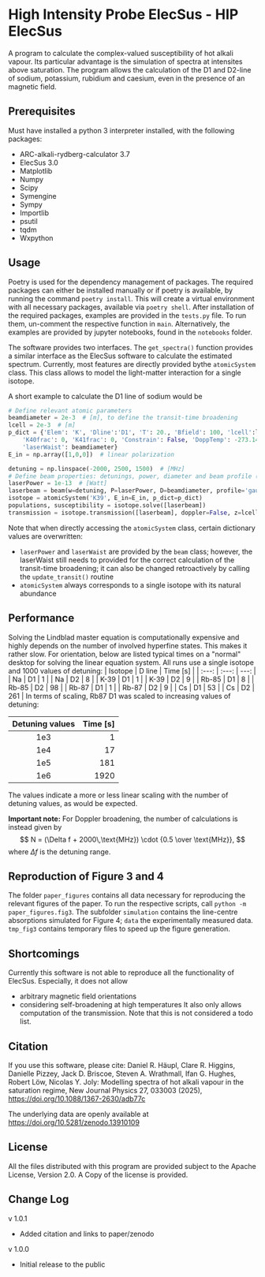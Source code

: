 # High Intensity Probe ElecSus - HIP ElecSus

A program to calculate the complex-valued susceptibility of hot alkali vapour. Its particular advantage is the simulation of spectra at intensites above saturation. The program allows the calculation of the D1 and D2-line of sodium, potassium, rubidium and caesium, even in the presence of an magnetic field.

## Prerequisites
Must have installed a python 3 interpreter installed, with the following packages:
- ARC-alkali-rydberg-calculator 3.7
- ElecSus 3.0
- Matplotlib
- Numpy
- Scipy
- Symengine
- Sympy
- Importlib
- psutil
- tqdm
- Wxpython

## Usage
Poetry is used for the dependency management of packages. The required packages can either be installed manually or if poetry is available, by running the command  `poetry install`. This will create a virtual environment with all necessary packages, available via `poetry shell`.
After installation of the required packages, examples are provided in the
`tests.py` file. To run them, un-comment the respective function in `main`.
Alternatively, the examples are provided by jupyter notebooks, found in the `notebooks` folder.

The software provides two interfaces. The `get_spectra()` function provides a similar interface as the ElecSus software to calculate the estimated spectrum. Currently, most features are directly provided bythe `atomicSystem` class. This class allows to model the light-matter interaction for a single isotope.

A short example to calculate the D1 line of sodium would be
```python
# Define relevant atomic parameters
beamdiameter = 2e-3  # [m], to define the transit-time broadening
lcell = 2e-3  # [m]
p_dict = {'Elem': 'K', 'Dline':'D1', 'T': 20., 'Bfield': 100, 'lcell':lcell,
    'K40frac': 0, 'K41frac': 0, 'Constrain': False, 'DoppTemp': -273.1499,
    'laserWaist': beamdiameter}
E_in = np.array([1,0,0])  # linear polarization

detuning = np.linspace(-2000, 2500, 1500)  # [MHz]
# Define beam properties: detunings, power, diameter and beam profile (flat/gaussian)
laserPower = 1e-13  # [Watt]
laserbeam = beam(w=detuning, P=laserPower, D=beamdiameter, profile='gaussian')
isotope = atomicSystem('K39', E_in=E_in, p_dict=p_dict)
populations, susceptibility = isotope.solve([laserbeam])
transmission = isotope.transmission([laserbeam], doppler=False, z=lcell)
```

Note that when directly accessing the `atomicSystem` class, certain dictionary values are overwritten:
- `laserPower` and `laserWaist` are provided by the `beam` class; however, the laserWaist still needs to provided for the correct calculation of the transit-time broadening; it can also be changed retroactively by calling the `update_transit()` routine
- `atomicSystem` always corresponds to a single isotope with its natural abundance

## Performance
Solving the Lindblad master equation is computationally expensive and highly depends on the number of involved hyperfine states. This makes it rather slow. For orientation, below are listed typical times on a "normal" desktop for solving the linear equation system. All runs use a single isotope and 1000 values of detuning:
| Isotope | D line | Time [s] |
| :---: | :---: | ---: |
| Na   | D1 |   1 |
| Na   | D2 |   8 |
| K-39  | D1 |   1 |
| K-39  | D2 |   9 |
| Rb-85 | D1 |   8 |
| Rb-85 | D2 |  98 |
| Rb-87 | D1 |   1 |
| Rb-87 | D2 |   9 |
| Cs   | D1 |  53 |
| Cs   | D2 | 261 |
In terms of scaling, Rb87 D1 was scaled to increasing values of detuning:

| Detuning values | Time [s] |
| :---: | ---: |
| 1e3 |     1 |
| 1e4 |    17 |
| 1e5 |   181 |
| 1e6 |  1920 |

The values indicate a more or less linear scaling with the number of detuning values, as would be expected.

**Important note:** For Doppler broadening, the number of calculations is instead given by
$$ N = (\Delta f + 2000\,\text{MHz}) \cdot {0.5 \over \text{MHz}}, $$
where $\Delta f$ is the detuning range.

## Reproduction of Figure 3 and 4
The folder `paper_figures` contains all data necessary for reproducing the relevant figures of the paper. To run the respective scripts, call `python -m paper_figures.fig3`.
The subfolder `simulation` contains the line-centre absorptions simulated for Figure 4; `data` the experimentally measured data. `tmp_fig3` contains temporary files to speed up the figure generation.

## Shortcomings
Currently this software is not able to reproduce all the functionality of ElecSus. Especially, it does not allow
- arbitrary magnetic field orientations
- considering self-broadening at high temperatures
It also only allows computation of the transmission.
Note that this is not considered a todo list.

## Citation

If you use this software, please cite:
Daniel R. Häupl, Clare R. Higgins, Danielle Pizzey, Jack D. Briscoe, Steven A. Wrathmall, Ifan G. Hughes, Robert Löw, Nicolas Y. Joly: Modelling spectra of hot alkali vapour in the saturation regime, New Journal Physics 27, 033003 (2025), https://doi.org/10.1088/1367-2630/adb77c

The underlying data are openly available at https://doi.org/10.5281/zenodo.13910109

## License
All the files distributed with this program are provided subject to the Apache License, Version 2.0. A Copy of the license is provided.

## Change Log
v 1.0.1
- Added citation and links to paper/zenodo

v 1.0.0
- Initial release to the public
